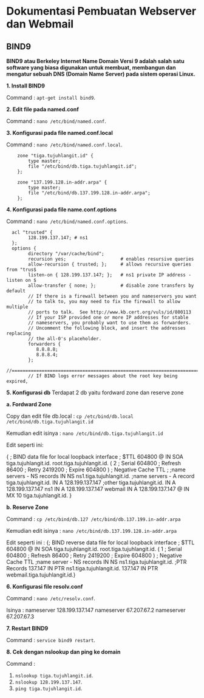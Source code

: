 # Dokumentasi Pembuatan Webserver dan Webmail

## BIND9
**BIND9 atau Berkeley Internet Name Domain Versi 9 adalah salah satu software yang biasa digunakan untuk membuat, membangun dan mengatur sebuah DNS (Domain Name Server) pada sistem operasi Linux.** 

**1. Install BIND9**

Command : `apt-get install bind9`.

**2. Edit file pada named.conf**

Command : `nano /etc/bind/named.conf`.

**3. Konfigurasi pada file named.conf.local**

Command : `nano /etc/bind/named.conf.local`.
        
        zone "tiga.tujuhlangit.id" {
            type master;
            file "/etc/bind/db.tiga.tujuhlangit.id";
        };

        zone "137.199.128.in-addr.arpa" {
            type master;
            file "/etc/bind/db.137.199.128.in-addr.arpa";
        }; 
        
**4. Konfigurasi pada file name.conf.options**

Command : `nano /etc/bind/named.conf.options`.
  
      acl "trusted" {
            128.199.137.147; # ns1
      };
      options {
            directory "/var/cache/bind";
            recursion yes;                    # enables resursive queries
            allow-recursion { trusted; };     # allows recursive queries from "trus$
            listen-on { 128.199.137.147; };   # ns1 private IP address - listen on $
            allow-transfer { none; };         # disable zone transfers by default
            // If there is a firewall between you and nameservers you want
            // to talk to, you may need to fix the firewall to allow multiple
            // ports to talk.  See http://www.kb.cert.org/vuls/id/800113
            // If your ISP provided one or more IP addresses for stable
            // nameservers, you probably want to use them as forwarders.
            // Uncomment the following block, and insert the addresses replacing
            // the all-0's placeholder.
            forwarders {
               8.8.8.8;
               8.8.8.4;
            };
            //=====================================================================$
            // If BIND logs error messages about the root key being expired,

**5. Konfigurasi db**
Terdapat 2 db yaitu fordward zone dan reserve zone

**a. Fordward Zone**
   
Copy dan edit file db.local : `cp /etc/bind/db.local /etc/bind/db.tiga.tujuhlangit.id`

Kemudian edit isinya : `nano /etc/bind/db.tiga.tujuhlangit.id`
   
Edit seperti ini:

{
; BIND data file for local loopback interface
;
$TTL    604800
@       IN      SOA     tiga.tujuhlangit.id. root.tiga.tujuhlangit.id. (
                              2         ; Serial
                         604800         ; Refresh
                          86400         ; Retry
                        2419200         ; Expire
                         604800 )       ; Negative Cache TTL
;
;name servers - NS records
        IN      NS      ns1.tiga.tujuhlangit.id.
;name servers - A record
tiga.tujuhlangit.id.    IN      A       128.199.137.147
;other
tiga.tujuhlangit.id.            IN      A       128.199.137.147
ns1             IN      A       128.199.137.147
webmail         IN      A       128.199.137.147
	@               IN      MX 10   tiga.tujuhlangit.id.
}

**b. Reserve Zone**

Command : `cp /etc/bind/db.127 /etc/bind/db.137.199.in-addr.arpa`

Kemudian edit isinya : `nano /etc/bind/db.137.199.128.in-addr.arpa`

Edit seperti ini :
{; BIND reverse data file for local loopback interface
;
$TTL    604800
@       IN      SOA     tiga.tujuhlangit.id. root.tiga.tujuhlangit.id. (
                              1         ; Serial
                         604800         ; Refresh
                          86400         ; Retry
                        2419200         ; Expire
                         604800 )       ; Negative Cache TTL
;name server - NS records
        IN      NS      ns1.tiga.tujuhlangit.id.
;PTR Records
137.147 IN      PTR     ns1.tiga.tujuhlangit.id.
137.147 IN      PTR     webmail.tiga.tujuhlangit.id.}

**6. Konfigurasi file resolv.conf**

Command : `nano /etc/resolv.conf`.

Isinya :
    nameserver 128.199.137.147
    nameserver 67.207.67.2
    nameserver 67.207.67.3
    
**7. Restart BIND9**

Command : `service bind9 restart`.

**8. Cek dengan nslookup dan ping ke domain**

Command :
1. `nslookup tiga.tujuhlangit.id`.
2. `nslookup 128.199.137.147`.
3. `ping tiga.tujuhlangit.id`.
    


   
